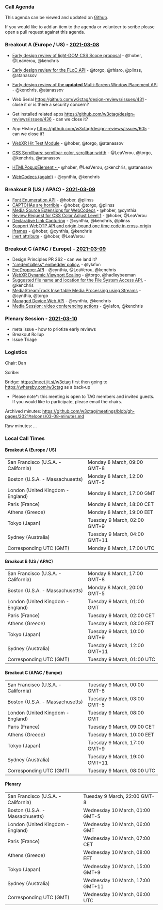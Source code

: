 ### Call Agenda

This agenda can be viewed and updated on [Github](https://github.com/w3ctag/meetings/blob/gh-pages/2021/telcons/03-08-agenda.md).

If you would like to add an item to the agenda or volunteer to scribe please open a pull request against this agenda.

### Breakout A (Europe / US) - [2021-03-08](https://www.timeanddate.com/worldclock/converter.html?iso=20210308T170000&p1=224&p2=43&p3=136&p4=195&p5=26&p6=248&p7=240)

* [Early design review of light-DOM CSS Scope proposal](https://github.com/w3ctag/design-reviews/issues/593) - @hober, @LeaVerou, @kenchris
* [Early design review for the FLoC API](https://github.com/w3ctag/design-reviews/issues/601) - @torgo, @rhiaro, @plinss, @atanassov
* [Early design review of the **updated** Multi-Screen Window Placement API](https://github.com/w3ctag/design-reviews/issues/602) - @kenchris, @atanassov

* Web Serial https://github.com/w3ctag/design-reviews/issues/431 - close it or is there a security concern?
* Get installed related apps https://github.com/w3ctag/design-reviews/issues/436 - can we close it?
* App History https://github.com/w3ctag/design-reviews/issues/605 - can we close it?

* [WebXR Hit Test Module](https://github.com/w3ctag/design-reviews/issues/463) - @hober, @torgo, @atanassov
* [CSS Scrollbars: scrollbar-color, scrollbar-width](https://github.com/w3ctag/design-reviews/issues/563) - @LeaVerou, @torgo, @kenchris, @atanassov
* [HTMLPopupElement - <popup>](https://github.com/w3ctag/design-reviews/issues/599) - @hober, @LeaVerou, @kenchris, @atanassov
* [WebCodecs (again!)](https://github.com/w3ctag/design-reviews/issues/612) - @cynthia, @kenchris


### Breakout B (US / APAC) - [2021-03-09](https://www.timeanddate.com/worldclock/converter.html?iso=20210309T010000&p1=224&p2=43&p3=136&p4=195&p5=26&p6=248&p7=240)

* [Font Enumeration API](https://github.com/w3ctag/design-reviews/issues/399) - @hober, @plinss
* [CAPTCHAs are horrible](https://github.com/w3ctag/design-reviews/issues/558) - @hober, @torgo, @plinss
* [Media Source Extensions for WebCodecs](https://github.com/w3ctag/design-reviews/issues/576) - @hober, @cynthia
* [Review Request for CSS Color Adjust Level 1](https://github.com/w3ctag/design-reviews/issues/583) - @hober, @LeaVerou
* [Declarative Link Capturing](https://github.com/w3ctag/design-reviews/issues/589) - @cynthia, @kenchris, @plinss
* [Support WebOTP API and origin-bound one time code in cross-origin iframes](https://github.com/w3ctag/design-reviews/issues/604) - @hober, @cynthia, @kenchris
* [inert attribute](https://github.com/w3ctag/design-reviews/issues/610) - @hober, @LeaVerou


### Breakout C (APAC / Europe) - [2021-03-09](https://www.timeanddate.com/worldclock/converter.html?iso=20210309T080000&p1=224&p2=43&p3=136&p4=195&p5=26&p6=248&p7=240)

* Design Principles PR 262 - can we land it?
* ["credentialless" embedder policy.](https://github.com/w3ctag/design-reviews/issues/582) - @ylafon
* [EyeDropper API](https://github.com/w3ctag/design-reviews/issues/587) - @cynthia, @LeaVerou, @kenchris
* [WebXR Dynamic Viewport Scaling](https://github.com/w3ctag/design-reviews/issues/588) - @torgo, @hadleybeeman
* [Suggested file name and location for the File System Access API.](https://github.com/w3ctag/design-reviews/issues/598) - @kenchris
* [MediaStreamTrack Insertable Media Processing using Streams](https://github.com/w3ctag/design-reviews/issues/603) - @cynthia, @torgo
* [Managed Device Web API](https://github.com/w3ctag/design-reviews/issues/606) - @cynthia, @kenchris
* [Media Session: video conferencing actions](https://github.com/w3ctag/design-reviews/issues/608) - @ylafon, @kenchris


### Plenary Session - [2021-03-10](https://www.timeanddate.com/worldclock/converter.html?iso=20210310T060000&p1=224&p2=43&p3=136&p4=195&p5=26&p6=248&p7=240)

* meta issue - how to priotize early reviews
* Breakout Rollup
* Issue Triage

### Logistics

Chair: Dan

Scribe:

Bridge: https://meet.jit.si/w3ctag first then going to https://whereby.com/w3ctag as a back-up

* Please note*: this meeting is open to TAG members and invited guests. If you would like to participate, please email the chairs.

Archived minutes: https://github.com/w3ctag/meetings/blob/gh-pages/2021/telcons/03-08-minutes.md

Raw minutes: ...


### Local Call Times

#### Breakout A (Europe / US)

<table>
<tr><td> San Francisco (U.S.A. - California) <td> Monday 8 March, 09:00 GMT-8</td></tr>
<tr><td> Boston (U.S.A. - Massachusetts) <td> Monday 8 March, 12:00 GMT-5</td></tr>
<tr><td> London (United Kingdom - England) <td> Monday 8 March, 17:00 GMT</td></tr>
<tr><td> Paris (France) <td> Monday 8 March, 18:00 CET</td></tr>
<tr><td> Athens (Greece) <td> Monday 8 March, 19:00 EET</td></tr>
<tr><td> Tokyo (Japan) <td> Tuesday 9 March, 02:00 GMT+9</td></tr>
<tr><td> Sydney (Australia) <td> Tuesday 9 March, 04:00 GMT+11</td></tr>
<tr><td> Corresponding UTC (GMT) <td> Monday 8 March, 17:00 UTC</td></tr>
</table>

#### Breakout B (US / APAC)

<table>
<tr><td> San Francisco (U.S.A. - California) <td> Monday 8 March, 17:00 GMT-8</td></tr>
<tr><td> Boston (U.S.A. - Massachusetts) <td> Monday 8 March, 20:00 GMT-5</td></tr>
<tr><td> London (United Kingdom - England) <td> Tuesday 9 March, 01:00 GMT</td></tr>
<tr><td> Paris (France) <td> Tuesday 9 March, 02:00 CET</td></tr>
<tr><td> Athens (Greece) <td> Tuesday 9 March, 03:00 EET</td></tr>
<tr><td> Tokyo (Japan) <td> Tuesday 9 March, 10:00 GMT+9</td></tr>
<tr><td> Sydney (Australia) <td> Tuesday 9 March, 12:00 GMT+11</td></tr>
<tr><td> Corresponding UTC (GMT) <td> Tuesday 9 March, 01:00 UTC</td></tr>
</table>

#### Breakout C (APAC / Europe)

<table>
<tr><td> San Francisco (U.S.A. - California) <td> Tuesday 9 March, 00:00 GMT-8</td></tr>
<tr><td> Boston (U.S.A. - Massachusetts) <td> Tuesday 9 March, 03:00 GMT-5</td></tr>
<tr><td> London (United Kingdom - England) <td> Tuesday 9 March, 08:00 GMT</td></tr>
<tr><td> Paris (France) <td> Tuesday 9 March, 09:00 CET</td></tr>
<tr><td> Athens (Greece) <td> Tuesday 9 March, 10:00 EET</td></tr>
<tr><td> Tokyo (Japan) <td> Tuesday 9 March, 17:00 GMT+9</td></tr>
<tr><td> Sydney (Australia) <td> Tuesday 9 March, 19:00 GMT+11</td></tr>
<tr><td> Corresponding UTC (GMT) <td> Tuesday 9 March, 08:00 UTC</td></tr>
</table>

#### Plenary

<table>
<tr><td> San Francisco (U.S.A. - California) <td> Tuesday 9 March, 22:00 GMT-8</td></tr>
<tr><td> Boston (U.S.A. - Massachusetts) <td> Wednesday 10 March, 01:00 GMT-5</td></tr>
<tr><td> London (United Kingdom - England) <td> Wednesday 10 March, 06:00 GMT</td></tr>
<tr><td> Paris (France) <td> Wednesday 10 March, 07:00 CET</td></tr>
<tr><td> Athens (Greece) <td> Wednesday 10 March, 08:00 EET</td></tr>
<tr><td> Tokyo (Japan) <td> Wednesday 10 March, 15:00 GMT+9</td></tr>
<tr><td> Sydney (Australia) <td> Wednesday 10 March, 17:00 GMT+11</td></tr>
<tr><td> Corresponding UTC (GMT) <td> Wednesday 10 March, 06:00 UTC</td></tr>
</table>
